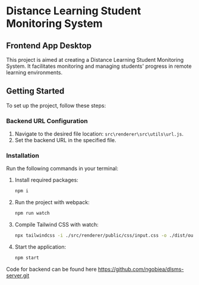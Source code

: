 # Distance Learning Student Monitoring System

## Frontend App Desktop

This project is aimed at creating a Distance Learning Student Monitoring System. It facilitates monitoring and managing students' progress in remote learning environments.

## Getting Started

To set up the project, follow these steps:

### Backend URL Configuration

1. Navigate to the desired file location: `src\renderer\src\utils\url.js`.
2. Set the backend URL in the specified file.

### Installation

Run the following commands in your terminal:

1. Install required packages:

    ```bash
    npm i
    ```

2. Run the project with webpack:

    ```bash
    npm run watch
    ```

3. Compile Tailwind CSS with watch:

    ```bash
    npx tailwindcss -i ./src/renderer/public/css/input.css -o ./dist/output.css --watch
    ```

4. Start the application:

    ```bash
    npm start
    ```

Code for backend can be found here <https://github.com/ngobiea/dlsms-server.git>
